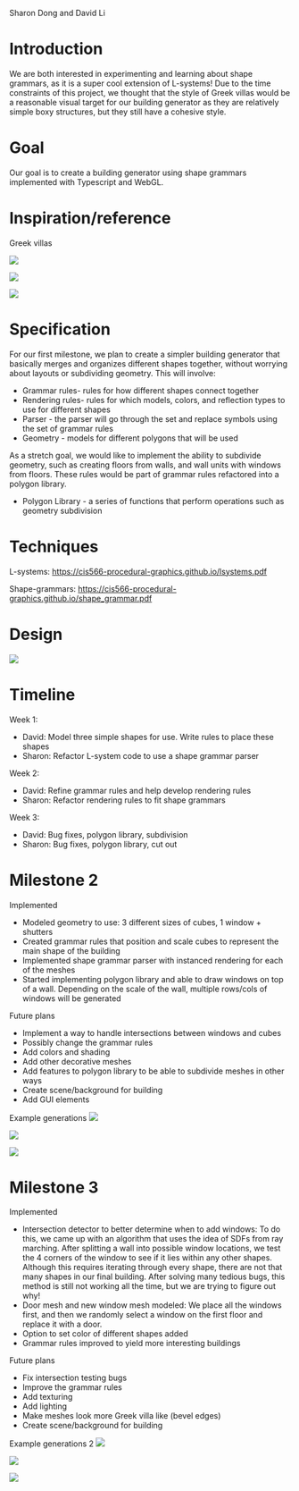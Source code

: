 Sharon Dong and David Li

# Introduction
We are both interested in experimenting and learning about shape grammars, as it is a super cool extension of L-systems! Due to the time constraints of this project, we thought that the style of Greek villas would be a reasonable visual target for our building generator as they are relatively simple boxy structures, but they still have a cohesive style.

# Goal
Our goal is to create a building generator using shape grammars implemented with Typescript and WebGL.

# Inspiration/reference
Greek villas

![](https://nyc3.digitaloceanspaces.com/arcadia-media/2020/07/VillaSenna3353-750x500.jpg)

![](https://s3-eu-central-1.amazonaws.com/loggia-cdn/lodgeContent/01d24099e4db0e98867fb994471fbb19.jpg) 

![](https://thebespoketravelclub.com/wp-content/uploads/2019/10/five-star-greece-hero-2400x1000.jpg)

# Specification
For our first milestone, we plan to create a simpler building generator that basically merges and organizes different shapes together, without worrying about layouts or subdividing geometry. This will involve:
- Grammar rules- rules for how different shapes connect together
- Rendering rules- rules for which models, colors, and reflection types to use for different shapes 
- Parser - the parser will go through the set and replace symbols using the set of grammar rules
- Geometry - models for different polygons that will be used 

As a stretch goal, we would like to implement the ability to subdivide geometry, such as creating floors from walls, and wall units with windows from floors. These rules would be part of grammar rules refactored into a polygon library.
- Polygon Library - a series of functions that perform operations such as geometry subdivision 

# Techniques
L-systems: https://cis566-procedural-graphics.github.io/lsystems.pdf

Shape-grammars: https://cis566-procedural-graphics.github.io/shape_grammar.pdf

# Design
![](design.PNG)

# Timeline
Week 1:
- David: Model three simple shapes for use. Write rules to place these shapes
- Sharon: Refactor L-system code to use a shape grammar parser

Week 2: 
- David: Refine grammar rules and help develop rendering rules
- Sharon: Refactor rendering rules to fit shape grammars

Week 3:
- David: Bug fixes, polygon library, subdivision
- Sharon: Bug fixes, polygon library, cut out

# Milestone 2
Implemented
- Modeled geometry to use: 3 different sizes of cubes, 1 window + shutters
- Created grammar rules that position and scale cubes to represent the main shape of the building
- Implemented shape grammar parser with instanced rendering for each of the meshes
- Started implementing polygon library and able to draw windows on top of a wall. Depending on the scale of the wall, multiple rows/cols of windows will be generated

Future plans
- Implement a way to handle intersections between windows and cubes
- Possibly change the grammar rules
- Add colors and shading
- Add other decorative meshes
- Add features to polygon library to be able to subdivide meshes in other ways
- Create scene/background for building
- Add GUI elements

Example generations
![](images/house1.PNG)

![](images/house2.PNG) 

![](images/hosue3.PNG)

# Milestone 3
Implemented
- Intersection detector to better determine when to add windows: To do this, we came up with an algorithm that uses the idea of SDFs from ray marching. After splitting a wall into possible window locations, we test the 4 corners of the window to see if it lies within any other shapes. Although this requires iterating through every shape, there are not that many shapes in our final building. After solving many tedious bugs, this method is still not working all the time, but we are trying to figure out why! 
- Door mesh and new window mesh modeled: We place all the windows first, and then we randomly select a window on the first floor and replace it with a door. 
- Option to set color of different shapes added
- Grammar rules improved to yield more interesting buildings

Future plans
- Fix intersection testing bugs
- Improve the grammar rules
- Add texturing
- Add lighting
- Make meshes look more Greek villa like (bevel edges)
- Create scene/background for building

Example generations 2
![](images/house4.PNG)

![](images/house5.PNG) 

![](images/house6.PNG)
